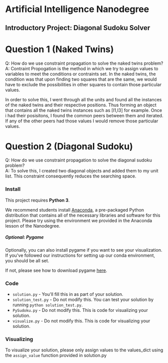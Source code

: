 # Artificial Intelligence Nanodegree
## Introductory Project: Diagonal Sudoku Solver

# Question 1 (Naked Twins)
Q: How do we use constraint propagation to solve the naked twins problem?  
A: Contraint Propogation is the method in which we try to assign values to variables to meet the conditions or contraints set. In the naked twins, the condition was that upon finding two squares that are the same, we would have to exclude the possibilities in other squares to contain those particular values.

In order to solve this, I went through all the units and found all the instances of the naked twins and their respective positions. Thus forming an object that contains all the naked twins instances such as [I1,I3] for example.
Once i had their posisitons, I found the common peers between them and iterated. If any of the other peers had those values I would remove those particular values.

# Question 2 (Diagonal Sudoku)
Q: How do we use constraint propagation to solve the diagonal sudoku problem?  
A: To solve this, I created two diagonal objects and added them to my unit list. This constraint consequently reduces the searching space.

### Install

This project requires **Python 3**.

We recommend students install [Anaconda](https://www.continuum.io/downloads), a pre-packaged Python distribution that contains all of the necessary libraries and software for this project. 
Please try using the environment we provided in the Anaconda lesson of the Nanodegree.

##### Optional: Pygame

Optionally, you can also install pygame if you want to see your visualization. If you've followed our instructions for setting up our conda environment, you should be all set.

If not, please see how to download pygame [here](http://www.pygame.org/download.shtml).

### Code

* `solution.py` - You'll fill this in as part of your solution.
* `solution_test.py` - Do not modify this. You can test your solution by running `python solution_test.py`.
* `PySudoku.py` - Do not modify this. This is code for visualizing your solution.
* `visualize.py` - Do not modify this. This is code for visualizing your solution.

### Visualizing

To visualize your solution, please only assign values to the values_dict using the `assign_value` function provided in solution.py

